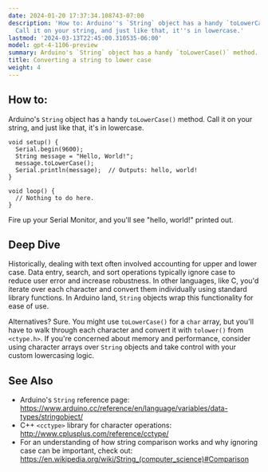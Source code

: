 ```yaml
---
date: 2024-01-20 17:37:34.108743-07:00
description: 'How to: Arduino''s `String` object has a handy `toLowerCase()` method.
  Call it on your string, and just like that, it''s in lowercase.'
lastmod: '2024-03-13T22:45:00.310535-06:00'
model: gpt-4-1106-preview
summary: Arduino's `String` object has a handy `toLowerCase()` method.
title: Converting a string to lower case
weight: 4
---
```


## How to:
Arduino's `String` object has a handy `toLowerCase()` method. Call it on your string, and just like that, it's in lowercase.

```Arduino
void setup() {
  Serial.begin(9600);
  String message = "Hello, World!";
  message.toLowerCase();
  Serial.println(message);  // Outputs: hello, world!
}

void loop() {
  // Nothing to do here.
}
```
Fire up your Serial Monitor, and you'll see "hello, world!" printed out.

## Deep Dive
Historically, dealing with text often involved accounting for upper and lower case. Data entry, search, and sort operations typically ignore case to reduce user error and increase robustness. In other languages, like C, you'd iterate over each character and convert them individually using standard library functions. In Arduino land, `String` objects wrap this functionality for ease of use.

Alternatives? Sure. You might use `toLowerCase()` for a `char` array, but you'll have to walk through each character and convert it with `tolower()` from `<ctype.h>`. If you're concerned about memory and performance, consider using character arrays over `String` objects and take control with your custom lowercasing logic.

## See Also
- Arduino's `String` reference page: https://www.arduino.cc/reference/en/language/variables/data-types/stringobject/
- C++ `<cctype>` library for character operations: http://www.cplusplus.com/reference/cctype/
- For an understanding of how string comparison works and why ignoring case can be important, check out: https://en.wikipedia.org/wiki/String_(computer_science)#Comparison
